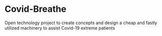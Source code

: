 # Covid-Breathe
Open technology project to create concepts and design a cheap and fastly utilized machinery to assist Covid-19 extreme patients 
